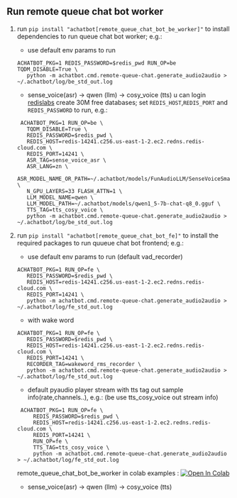 ## Run remote queue chat bot worker

1. run `pip install "achatbot[remote_queue_chat_bot_be_worker]"` to install dependencies to run queue chat bot worker; e.g.:

   - use default env params to run 

    ```
   ACHATBOT_PKG=1 REDIS_PASSWORD=$redis_pwd RUN_OP=be TQDM_DISABLE=True \
       python -m achatbot.cmd.remote-queue-chat.generate_audio2audio > ~/.achatbot/log/be_std_out.log
    ```

   - sense_voice(asr) -> qwen (llm) -> cosy_voice (tts)
     u can login [redislabs](https://app.redislabs.com/#/) create 30M free databases; set `REDIS_HOST`,`REDIS_PORT` and `REDIS_PASSWORD` to run, e.g.:

   ```
    ACHATBOT_PKG=1 RUN_OP=be \
      TQDM_DISABLE=True \
      REDIS_PASSWORD=$redis_pwd \
      REDIS_HOST=redis-14241.c256.us-east-1-2.ec2.redns.redis-cloud.com \
      REDIS_PORT=14241 \
      ASR_TAG=sense_voice_asr \
      ASR_LANG=zn \
      ASR_MODEL_NAME_OR_PATH=~/.achatbot/models/FunAudioLLM/SenseVoiceSmall \
      N_GPU_LAYERS=33 FLASH_ATTN=1 \
      LLM_MODEL_NAME=qwen \
      LLM_MODEL_PATH=~/.achatbot/models/qwen1_5-7b-chat-q8_0.gguf \
      TTS_TAG=tts_cosy_voice \
      python -m achatbot.cmd.remote-queue-chat.generate_audio2audio > ~/.achatbot/log/be_std_out.log
   ```

2. run `pip install "achatbot[remote_queue_chat_bot_fe]"` to install the required packages to run quueue chat bot frontend; e.g.:

   - use default env params to run (default vad_recorder)

    ```
   ACHATBOT_PKG=1 RUN_OP=fe \
       REDIS_PASSWORD=$redis_pwd \
       REDIS_HOST=redis-14241.c256.us-east-1-2.ec2.redns.redis-cloud.com \
       REDIS_PORT=14241 \
       python -m achatbot.cmd.remote-queue-chat.generate_audio2audio > ~/.achatbot/log/fe_std_out.log
    ```

   - with wake word

    ```
   ACHATBOT_PKG=1 RUN_OP=fe \
       REDIS_PASSWORD=$redis_pwd \
       REDIS_HOST=redis-14241.c256.us-east-1-2.ec2.redns.redis-cloud.com \
       REDIS_PORT=14241 \
       RECORDER_TAG=wakeword_rms_recorder \
       python -m achatbot.cmd.remote-queue-chat.generate_audio2audio > ~/.achatbot/log/fe_std_out.log
    ```

   - default pyaudio player stream with tts tag out sample info(rate,channels..), e.g.: (be use tts_cosy_voice out stream info)

   ```
    ACHATBOT_PKG=1 RUN_OP=fe \
        REDIS_PASSWORD=$redis_pwd \
        REDIS_HOST=redis-14241.c256.us-east-1-2.ec2.redns.redis-cloud.com \
        REDIS_PORT=14241 \
        RUN_OP=fe \
        TTS_TAG=tts_cosy_voice \
        python -m achatbot.cmd.remote-queue-chat.generate_audio2audio > ~/.achatbot/log/fe_std_out.log
   ```

   remote_queue_chat_bot_be_worker in colab examples :
   <a href="https://colab.research.google.com/github/weedge/doraemon-nb/blob/main/chat_bot_gpu_worker.ipynb" target="_parent">
   <img src="https://colab.research.google.com/assets/colab-badge.svg" alt="Open In Colab"/></a>

   - sense_voice(asr) -> qwen (llm) -> cosy_voice (tts)

